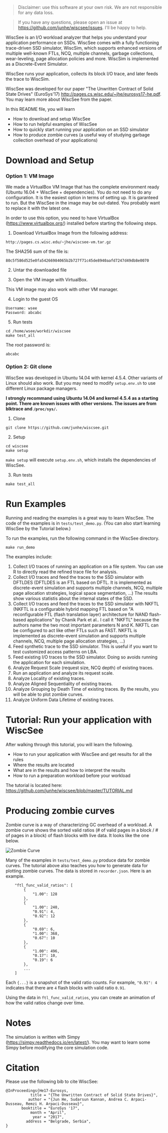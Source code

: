 > Disclaimer: use this software at your own risk. We are not responsible for any data loss. 

> If you have any questions, please open an issue at https://github.com/junhe/wiscsee/issues. I'll be happy to help.

WiscSee is an I/O workload analyzer that helps you understand your application
performance on SSDs. WiscSee comes with a fully functioning trace-driven SSD simulator,
WiscSim, which supports enhanced versions of multiple well-known FTLs, NCQ, multiple
channels, garbage collections, wear-leveling, page allocation policies and more.
WiscSim is implemented as a Discrete-Event Simulator.

WiscSee runs your application, collects its block I/O trace, and later feeds the trace
to WiscSim.

WiscSee was developed for our paper "The Unwritten Contract of Solid State
Drives" (EuroSys'17) http://pages.cs.wisc.edu/~jhe/eurosys17-he.pdf. You may
learn more about WiscSee from the paper.

In this README file, you will learn

- How to download and setup WiscSee
- How to run helpful examples of WiscSee
- How to quickly start running your application on an SSD simulator
- How to produce zombie curves (a useful way of studying garbage collection overhead of your applications)

# Download and Setup

### Option 1: VM Image

We made a VirtualBox VM Image that has the complete environment ready (Ubuntu
16.04 + WiscSee + dependencies). You do not need to do any configuration. It is the easiest
option in terms of setting up. It is garanteed to run. But the WiscSee in the
image may be out-dated. You probably want to replace it with the latest one.

In order to use this option, you need to have VirtualBox (https://www.virtualbox.org/) installed before starting the following steps.

1. Download VirtualBox Image from the following address: 

```
http://pages.cs.wisc.edu/~jhe/wiscsee-vm.tar.gz
```

The SHA256 sum of the file is:

```
80c5f586d525e0fa54266984065b2b727f71c45de8940aafd7247d49db8e0070
```

2. Untar the downloaded file

3. Open the VM image with VirtualBox. 

This VM image may also work with other VM manager.

4. Login to the guest OS

```
Username: wsee
Password: abcabc
```

5. Run tests

```
cd /home/wsee/workdir/wiscsee
make test_all
```

The root password is:

```
abcabc
```

### Option 2: Git clone

WiscSee was developed in Ubuntu 14.04 with kernel 4.5.4. Other variants of Linux
should also work. But you may need to modify `setup.env.sh` to use different
Linux package managers.

**I strongly recommand using Ubuntu 14.04 and kernel 4.5.4 as a starting point. There are known issues with other versions. The issues are from blktrace and `/proc/sys/`.**

1. Clone

```
git clone https://github.com/junhe/wiscsee.git
```

2. Setup

```
cd wiscsee
make setup
```

`make setup` will execute `setup.env.sh`, which installs the dependencies of
WiscSee. 

3. Run tests

```
make test_all
```

# Run Examples

Running and reading the examples is a great way to learn WiscSee. The code of
the examples is in `tests/test_demo.py`. (You can also start learning WiscSee
by the Tutorial below.)

To run the examples, run the following command in the WiscSee directory.

```
make run_demo
```

The examples include:

1. Collect I/O traces of running an application on a file system. You can use R
   to directly read the refined trace file for analysis. 
2. Collect I/O traces and feed the traces to the SSD simulator with DFTLDES (DFTLDES
   is an FTL based on DFTL. It is implemented as discrete-event simulation and
   supports multiple channels, NCQ, multiple page allocation strategies, logical
   space segmentation, ...) The results show various statistis about the
   internal states of the SSD.
3. Collect I/O traces and feed the traces to the SSD simulator with NKFTL (NKFTL is
   a configurable hybrid mapping FTL based on "A reconfigurable FTL (flash
   translation layer) architecture for NAND flash-based applications" by Chanik
   Park et al.. I call it "NKFTL" because the authors name the two most
   important parameters N and K. NKFTL can be configured to act like other FTLs
   such as FAST. NKFTL is implemented as discrete-event simulation and
   supports multiple channels, NCQ, multiple page allocation strategies, ...)
4. Feed synthetic trace to the SSD simulator. This is useful if you want to test
   customized access patterns on LBA. 
5. Feed existing I/O traces to the SSD simulator. Doing so avoids running the
   application for each simulation.
6. Analyze Request Scale (request size, NCQ depth) of existing traces.
7. Run an application and analyze its request scale.
8. Analyze Locality of existing traces.
9. Analyze Aligned Sequentiality of existing traces.
10. Analyze Grouping by Death Time of existing traces. By the results, you
    will be able to plot zombie curves.
11. Analyze Uniform Data Lifetime of existing traces.


# Tutorial: Run your application with WiscSee

After walking through this tutorial, you will learn the following. 

- How to run your application with WiscSee and get results for all the rules
- Where the results are located
- What are in the results and how to interpret the results
- How to run a preparation workload before your workload

The tutorial is located here: https://github.com/junhe/wiscsee/blob/master/TUTORIAL.md

# Producing zombie curves

Zombie curve is a way of characterizing GC overhead of a workload. A zombie curve
shows the sorted valid ratios (# of valid pages in a block / # of pages in a
block) of flash blocks with live data. It looks like the one below.

![Zombie Curve](media/zombie-curve.png)

Many of the examples in `tests/test_demo.py` produce data for zombie curves.
The tutorial above also teaches you how to generate data for plotting zombie
curves.  The data is stored in `recorder.json`. Here is an example.


```
    "ftl_func_valid_ratios": [
        {
            "1.00": 128
        }, 
        {
            "1.00": 240, 
            "0.91": 4, 
            "0.92": 12
        }, 
        {
            "0.69": 6, 
            "1.00": 368, 
            "0.67": 10
        }, 
        {
            "1.00": 496, 
            "0.17": 10, 
            "0.19": 6
        }, 
        ...
    ]
```

Each `{...}` is a snapshot of the valid ratio counts. For example, `"0.91": 4`
indicates that there are `4` flash blocks with valid ratio `0.91`. 

Using the data in `ftl_func_valid_ratios`, you can create an animation of how
the valid ratios change over time. 


# Notes

The simulation is written with Simpy (https://simpy.readthedocs.io/en/latest/).
You may want to learn some Simpy before modifying the core simulation code. 

# Citation

Please use the following bib to cite WiscSee:

```
@InProceedings{He17-Eurosys,
           title = "{The Unwritten Contract of Solid State Drives}",
          author = "{Jun He, Sudarsun Kannan, Andrea C. Arpaci-Dusseau, Remzi H. Arpaci-Dusseau}",
       booktitle = "EuroSys '17",
           month = "April",
            year = "2017",
         address = "Belgrade, Serbia",
}
```



